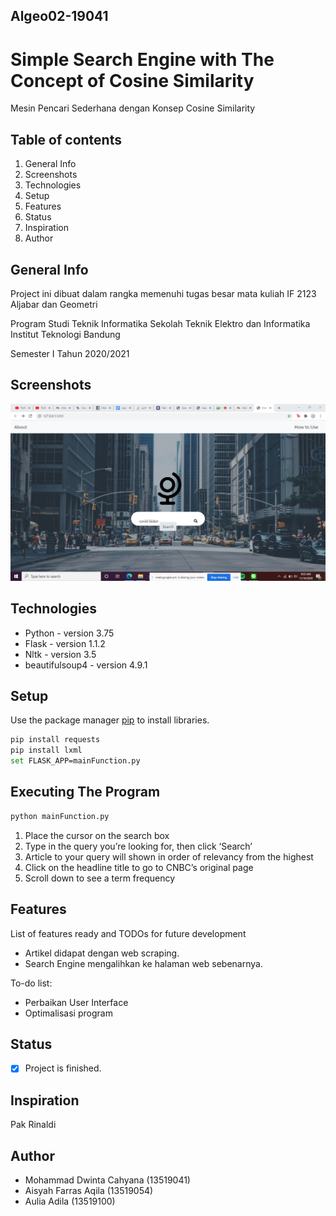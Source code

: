 ## Algeo02-19041
# Simple Search Engine with The Concept of Cosine Similarity
Mesin Pencari Sederhana dengan Konsep Cosine Similarity 

## Table of contents
  1. General Info
  2. Screenshots
  3. Technologies
  4. Setup
  5. Features
  6. Status
  7. Inspiration
  8. Author

## General Info
Project ini dibuat dalam rangka memenuhi tugas besar mata kuliah IF 2123 Aljabar dan Geometri 

  Program Studi Teknik Informatika
  Sekolah Teknik Elektro dan Informatika
  Institut Teknologi Bandung

 Semester I Tahun 2020/2021

## Screenshots
![picture alt](./img/homepage.png)

## Technologies
* Python - version 3.75
* Flask - version 1.1.2
* Nltk - version 3.5
* beautifulsoup4 - version 4.9.1

## Setup
Use the package manager [pip](https://pip.pypa.io/en/stable/) to install libraries.
```bash
pip install requests
pip install lxml
set FLASK_APP=mainFunction.py
```

## Executing The Program
```bash
python mainFunction.py
```
  1. Place the cursor on the search box
  2. Type in the query you’re looking for, then click ‘Search’
  3. Article to your query will shown in order of relevancy from the highest
  4. Click on the headline title to go to CNBC’s original page
  5. Scroll down to see a term frequency 


## Features
List of features ready and TODOs for future development
* Artikel didapat dengan web scraping.
* Search Engine mengalihkan ke halaman web sebenarnya.

To-do list:
* Perbaikan User Interface
* Optimalisasi program

## Status
- [x] Project is finished.

## Inspiration
Pak Rinaldi

## Author
* Mohammad Dwinta Cahyana (13519041)
* Aisyah Farras Aqila (13519054)
* Aulia Adila (13519100)
